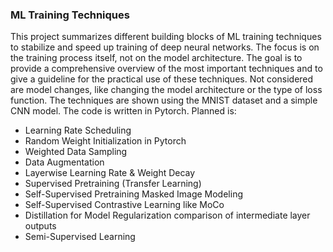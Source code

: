 ### ML Training Techniques
This project summarizes different building blocks of ML training techniques to stabilize and speed up training of deep neural networks. The focus is on the training process itself, not on the model architecture. The goal is to provide a comprehensive overview of the most important techniques and to give a guideline for the practical use of these techniques.
Not considered are model changes, like changing the model architecture or the type of loss function.
The techniques are shown using the MNIST dataset and a simple CNN model. The code is written in Pytorch.
Planned is:
- Learning Rate Scheduling
- Random Weight Initialization in Pytorch
- Weighted Data Sampling
- Data Augmentation
- Layerwise Learning Rate & Weight Decay
- Supervised Pretraining (Transfer Learning)
- Self-Supervised Pretraining Masked Image Modeling
- Self-Supervised Contrastive Learning like MoCo
- Distillation for Model Regularization comparison of intermediate layer outputs
- Semi-Supervised Learning


